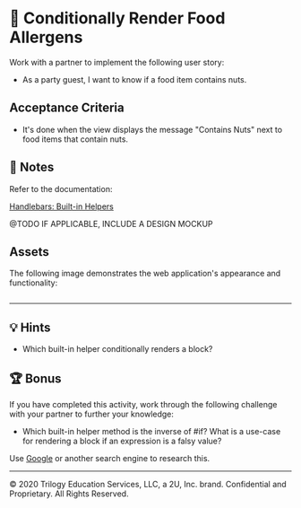 # 📖 Conditionally Render Food Allergens

Work with a partner to implement the following user story:

* As a party guest, I want to know if a food item contains nuts.

## Acceptance Criteria

* It's done when the view displays the message "Contains Nuts" next to food items that contain nuts.

## 📝 Notes

Refer to the documentation: 

[Handlebars: Built-in Helpers](https://handlebarsjs.com/guide/builtin-helpers.html#if)

@TODO IF APPLICABLE, INCLUDE A DESIGN MOCKUP 

## Assets

The following image demonstrates the web application's appearance and functionality:

![]()

---

## 💡 Hints

* Which built-in helper conditionally renders a block?

## 🏆 Bonus

If you have completed this activity, work through the following challenge with your partner to further your knowledge:

* Which built-in helper method is the inverse of #if? What is a use-case for rendering a block if an expression is a falsy value? 

Use [Google](https://www.google.com) or another search engine to research this.

---
© 2020 Trilogy Education Services, LLC, a 2U, Inc. brand. Confidential and Proprietary. All Rights Reserved.